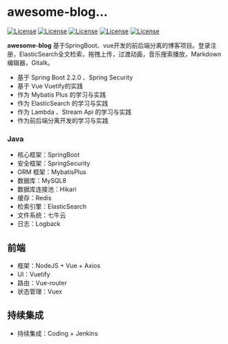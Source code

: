 # awesome-blog... 

[![License](https://img.shields.io/badge/SpringBoot-v2.2.0.RELEASE-green.svg)](https://github.com/mirrormingzZ/mirror-blog-springboot-vue)
[![License](https://img.shields.io/badge/Vue.js-v2.x-blue.svg)](https://github.com/mirrormingzZ/mirror-blog-springboot-vue)
[![License](https://img.shields.io/badge/Mysql-v8.0-blue.svg)](https://github.com/mirrormingzZ/mirror-blog-springboot-vue)
[![License](https://img.shields.io/badge/Redis-v1.0-blue.svg)](https://github.com/mirrormingzZ/mirror-blog-springboot-vue)
[![License](https://img.shields.io/badge/ElasticSearch-v1.0-blue.svg)](https://github.com/mirrormingzZ/mirror-blog-springboot-vue)

**awesome-blog** 基于SpringBoot、vue开发的前后端分离的博客项目。登录注册，ElasticSearch全文检索，拖拽上传，过渡动画，音乐搜索播放，Markdown编辑器，Gitalk。 
- 基于 Spring Boot 2.2.0 、Spring Security
- 基于 Vue Vuetify的实践
- 作为 Mybatis Plus 的学习与实践
- 作为 ElasticSearch 的学习与实践
- 作为 Lambda 、Stream Api 的学习与实践
- 作为前后端分离开发的学习与实践

### Java

- 核心框架：SpringBoot
- 安全框架：SpringSecurity
- ORM 框架：MybatisPlus
- 数据库：MySQL8
- 数据库连接池：Hikari
- 缓存：Redis
- 检索引擎：ElasticSearch
- 文件系统：七牛云
- 日志：Logback

## 前端

- 框架：NodeJS + Vue + Axios
- UI：Vuetify
- 路由：Vue-router
- 状态管理：Vuex

## 持续集成

- 持续集成：Coding + Jenkins



